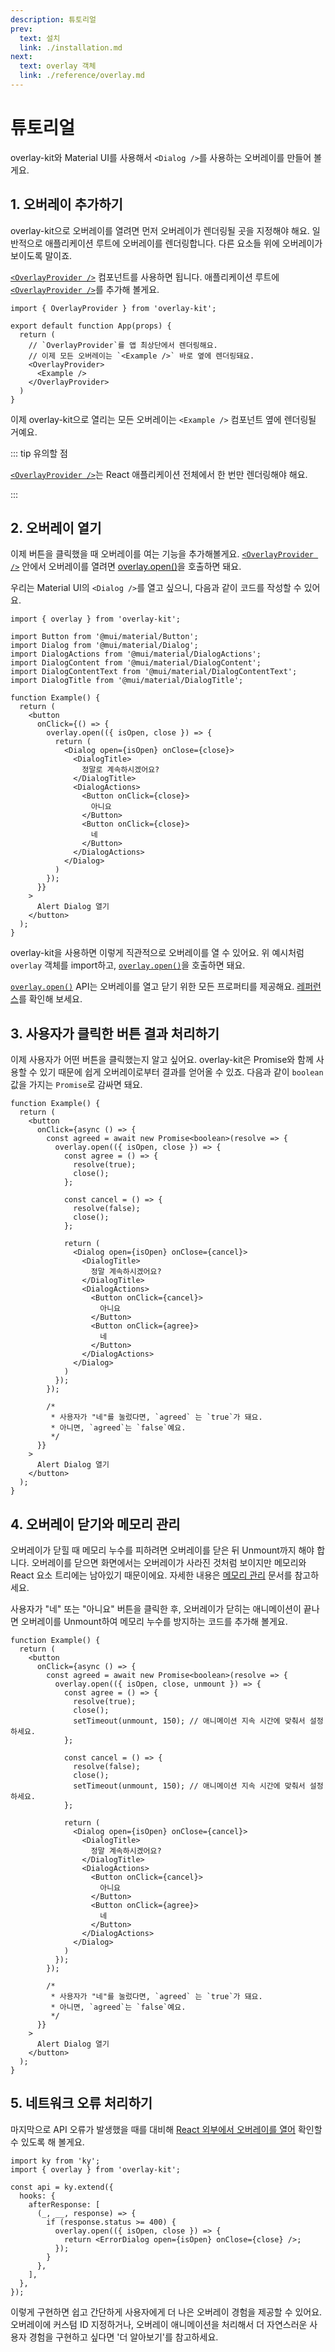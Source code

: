 ```yaml
---
description: 튜토리얼
prev:
  text: 설치
  link: ./installation.md
next:
  text: overlay 객체
  link: ./reference/overlay.md
---
```


# 튜토리얼

overlay-kit와 Material UI를 사용해서 `<Dialog />`를 사용하는 오버레이를 만들어 볼게요.

## 1. 오버레이 추가하기

overlay-kit으로 오버레이를 열려면 먼저 오버레이가 렌더링될 곳을 지정해야 해요. 일반적으로 애플리케이션 루트에 오버레이를 렌더링합니다. 다른 요소들 위에 오버레이가 보이도록 말이죠.

[`<OverlayProvider />`](./reference/overlay-provider.md) 컴포넌트를 사용하면 됩니다. 애플리케이션 루트에 [`<OverlayProvider />`](./reference/overlay-provider.md)를 추가해 볼게요.

```tsx{1,7,9}
import { OverlayProvider } from 'overlay-kit';

export default function App(props) {
  return (
    // `OverlayProvider`를 앱 최상단에서 렌더링해요.
    // 이제 모든 오버레이는 `<Example />` 바로 옆에 렌더링돼요.
    <OverlayProvider>
      <Example />
    </OverlayProvider>
  )
}
```

이제 overlay-kit으로 열리는 모든 오버레이는 `<Example />` 컴포넌트 옆에 렌더링될 거예요.

::: tip 유의할 점

[`<OverlayProvider />`](./reference/overlay-provider.md)는 React 애플리케이션 전체에서 한 번만 렌더링해야 해요.

:::

## 2. 오버레이 열기

이제 버튼을 클릭했을 때 오버레이를 여는 기능을 추가해볼게요. [`<OverlayProvider />`](./reference/overlay-provider.md) 안에서 오버레이를 열려면 [overlay.open()](./reference/overlay.md#overlay-open)을 호출하면 돼요.

우리는 Material UI의 `<Dialog />`를 열고 싶으니, 다음과 같이 코드를 작성할 수 있어요.

```tsx{1,14-30}
import { overlay } from 'overlay-kit';

import Button from '@mui/material/Button';
import Dialog from '@mui/material/Dialog';
import DialogActions from '@mui/material/DialogActions';
import DialogContent from '@mui/material/DialogContent';
import DialogContentText from '@mui/material/DialogContentText';
import DialogTitle from '@mui/material/DialogTitle';

function Example() {
  return (
    <button
      onClick={() => {
        overlay.open(({ isOpen, close }) => {
          return (
            <Dialog open={isOpen} onClose={close}>
              <DialogTitle>
                정말로 계속하시겠어요?
              </DialogTitle>
              <DialogActions>
                <Button onClick={close}>
                  아니요
                </Button>
                <Button onClick={close}>
                  네
                </Button>
              </DialogActions>
            </Dialog>
          )
        });
      }}
    >
      Alert Dialog 열기
    </button>
  );
}
```

overlay-kit을 사용하면 이렇게 직관적으로 오버레이를 열 수 있어요. 위 예시처럼 `overlay` 객체를 import하고, [`overlay.open()`](./reference/overlay.md#overlay-open)을 호출하면 돼요.

[`overlay.open()`](./reference/overlay.md#overlay-open) API는 오버레이를 열고 닫기 위한 모든 프로퍼티를 제공해요. [레퍼런스](./reference/overlay.md)를 확인해 보세요.

## 3. 사용자가 클릭한 버튼 결과 처리하기

이제 사용자가 어떤 버튼을 클릭했는지 알고 싶어요. overlay-kit은 Promise와 함께 사용할 수 있기 때문에 쉽게 오버레이로부터 결과를 얻어올 수 있죠. 다음과 같이 `boolean` 값을 가지는 `Promise`로 감싸면 돼요.

```tsx{5,7-10,12-15,35-38}
function Example() {
  return (
    <button
      onClick={async () => {
        const agreed = await new Promise<boolean>(resolve => {
          overlay.open(({ isOpen, close }) => {
            const agree = () => {
              resolve(true);
              close();
            };

            const cancel = () => {
              resolve(false);
              close();
            };

            return (
              <Dialog open={isOpen} onClose={cancel}>
                <DialogTitle>
                  정말 계속하시겠어요?
                </DialogTitle>
                <DialogActions>
                  <Button onClick={cancel}>
                    아니요
                  </Button>
                  <Button onClick={agree}>
                    네
                  </Button>
                </DialogActions>
              </Dialog>
            )
          });
        });

        /*
         * 사용자가 "네"를 눌렀다면, `agreed` 는 `true`가 돼요.
         * 아니면, `agreed`는 `false`예요.
         */
      }}
    >
      Alert Dialog 열기
    </button>
  );
}
```

## 4. 오버레이 닫기와 메모리 관리

오버레이가 닫힐 때 메모리 누수를 피하려면 오버레이를 닫은 뒤 Unmount까지 해야 합니다. 오버레이를 닫으면 화면에서는 오버레이가 사라진 것처럼 보이지만 메모리와 React 요소 트리에는 남아있기 때문이에요. 자세한 내용은 [메모리 관리](./advanced/unmount-with-animation.md#오버레이-애니메이션과-unmount-처리) 문서를 참고하세요.

사용자가 "네" 또는 "아니요" 버튼을 클릭한 후, 오버레이가 닫히는 애니메이션이 끝나면 오버레이를 Unmount하여 메모리 누수를 방지하는 코드를 추가해 볼게요.

```tsx
function Example() {
  return (
    <button
      onClick={async () => {
        const agreed = await new Promise<boolean>(resolve => {
          overlay.open(({ isOpen, close, unmount }) => {
            const agree = () => {
              resolve(true);
              close();
              setTimeout(unmount, 150); // 애니메이션 지속 시간에 맞춰서 설정하세요.
            };

            const cancel = () => {
              resolve(false);
              close();
              setTimeout(unmount, 150); // 애니메이션 지속 시간에 맞춰서 설정하세요.
            };

            return (
              <Dialog open={isOpen} onClose={cancel}>
                <DialogTitle>
                  정말 계속하시겠어요?
                </DialogTitle>
                <DialogActions>
                  <Button onClick={cancel}>
                    아니요
                  </Button>
                  <Button onClick={agree}>
                    네
                  </Button>
                </DialogActions>
              </Dialog>
            )
          });
        });

        /*
         * 사용자가 "네"를 눌렀다면, `agreed` 는 `true`가 돼요.
         * 아니면, `agreed`는 `false`예요.
         */
      }}
    >
      Alert Dialog 열기
    </button>
  );
}
```

## 5. 네트워크 오류 처리하기

마지막으로 API 오류가 발생했을 때를 대비해 [React 외부에서 오버레이를 열어](./advanced/outside-react-overlay.md) 확인할 수 있도록 해 볼게요.

```tsx
import ky from 'ky';
import { overlay } from 'overlay-kit';

const api = ky.extend({
  hooks: {
    afterResponse: [
      (_, __, response) => {
        if (response.status >= 400) {
          overlay.open(({ isOpen, close }) => {
            return <ErrorDialog open={isOpen} onClose={close} />;
          });
        }
      },
    ],
  },
});
```

이렇게 구현하면 쉽고 간단하게 사용자에게 더 나은 오버레이 경험을 제공할 수 있어요. 오버레이에 커스텀 ID 지정하거나, 오버레이 애니메이션을 처리해서 더 자연스러운 사용자 경험을 구현하고 싶다면 '더 알아보기'를 참고하세요.
